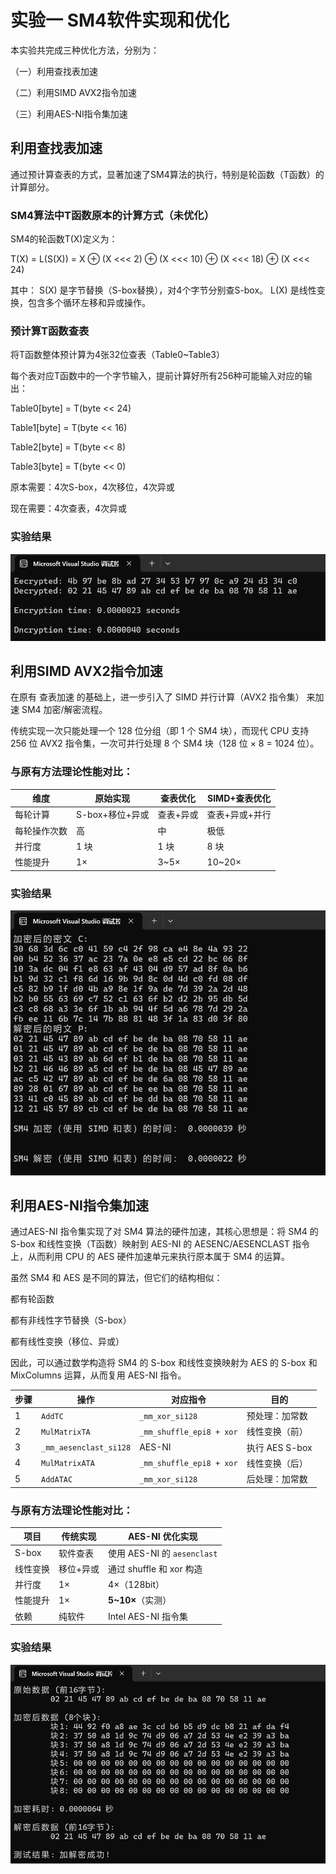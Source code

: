 # 实验一  SM4软件实现和优化
本实验共完成三种优化方法，分别为：

（一）利用查找表加速

（二）利用SIMD AVX2指令加速

（三）利用AES-NI指令集加速

## 利用查找表加速
通过预计算查表的方式，显著加速了SM4算法的执行，特别是轮函数（T函数）的计算部分。

### SM4算法中T函数原本的计算方式（未优化）
SM4的轮函数T(X)定义为：

T(X) = L(S(X)) = X ⊕ (X <<< 2) ⊕ (X <<< 10) ⊕ (X <<< 18) ⊕ (X <<< 24)

其中：
S(X) 是字节替换（S-box替换），对4个字节分别查S-box。
L(X) 是线性变换，包含多个循环左移和异或操作。

### 预计算T函数查表
将T函数整体预计算为4张32位查表（Table0~Table3）

每个表对应T函数中的一个字节输入，提前计算好所有256种可能输入对应的输出：

Table0[byte] = T(byte << 24)

Table1[byte] = T(byte << 16)

Table2[byte] = T(byte << 8)

Table3[byte] = T(byte << 0)

原本需要：4次S-box，4次移位，4次异或

现在需要：4次查表，4次异或

### 实验结果
<img src=".\截图\sm4 with t.png">  

## 利用SIMD AVX2指令加速
在原有 查表加速 的基础上，进一步引入了 SIMD 并行计算（AVX2 指令集） 来加速 SM4 加密/解密流程。

传统实现一次只能处理一个 128 位分组（即 1 个 SM4 块），而现代 CPU 支持 256 位 AVX2 指令集，一次可并行处理 8 个 SM4 块（128 位 × 8 = 1024 位）。

### 与原有方法理论性能对比：
| 维度     | 原始实现        | 查表优化  | SIMD+查表优化 |
| ------ | ----------- | ----- | -------------- |
| 每轮计算   | S-box+移位+异或 | 查表+异或 | 查表+异或+并行       |
| 每轮操作次数 | 高           | 中     | 极低             |
| 并行度    | 1 块         | 1 块   | 8 块            |
| 性能提升   | 1×          | 3~5×  | 10~20×     |
### 实验结果
<img src=".\截图\sm4 with t and simd.png">  

## 利用AES-NI指令集加速

通过AES-NI 指令集实现了对 SM4 算法的硬件加速，其核心思想是：将 SM4 的 S-box 和线性变换（T函数）映射到 AES-NI 的 AESENC/AESENCLAST 指令上，从而利用 CPU 的 AES 硬件加速单元来执行原本属于 SM4 的运算。

虽然 SM4 和 AES 是不同的算法，但它们的结构相似：

都有轮函数

都有非线性字节替换（S-box）

都有线性变换（移位、异或）

因此，可以通过数学构造将 SM4 的 S-box 和线性变换映射为 AES 的 S-box 和 MixColumns 运算，从而复用 AES-NI 指令。

| 步骤 | 操作                     | 对应指令                     | 目的           |
| -- | ---------------------- | ------------------------ | ------------ |
| 1  | `AddTC`                | `_mm_xor_si128`          | 预处理：加常数      |
| 2  | `MulMatrixTA`          | `_mm_shuffle_epi8 + xor` | 线性变换（前）      |
| 3  | `_mm_aesenclast_si128` | AES-NI                   | 执行 AES S-box |
| 4  | `MulMatrixATA`         | `_mm_shuffle_epi8 + xor` | 线性变换（后）      |
| 5  | `AddATAC`              | `_mm_xor_si128`          | 后处理：加常数      |
### 与原有方法理论性能对比：
| 项目    | 传统实现  | AES-NI 优化实现              |
| ----- | ----- | ------------------------ |
| S-box | 软件查表  | 使用 AES-NI 的 `aesenclast` |
| 线性变换  | 移位+异或 | 通过 shuffle 和 xor 构造      |
| 并行度   | 1×    | 4×（128bit）               |
| 性能提升  | 1×    | **5~10×**（实测）            |
| 依赖    | 纯软件   | Intel AES-NI 指令集         |

### 实验结果
<img src=".\截图\sm4 with aes-ni.png">  